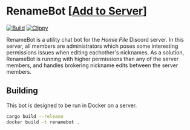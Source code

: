 # RenameBot \[[Add to Server](https://discord.com/api/oauth2/authorize?client_id=912495511574048799&permissions=275079302144&scope=bot%20applications.commands)\]
[![Build](https://github.com/homie-pile/rename-bot/actions/workflows/build.yml/badge.svg)](https://github.com/Ewpratten/rename-bot/actions/workflows/build.yml)
[![Clippy](https://github.com/homie-pile/rename-bot/actions/workflows/clippy.yml/badge.svg)](https://github.com/Ewpratten/rename-bot/actions/workflows/clippy.yml)

RenameBot is a utility chat bot for the *Homie Pile* Discord server. In this server, all members are administrators which poses some interesting permissions issues when editing eachother's nicknames. As a solution, RenameBot is running with higher permissions than any of the server members, and handles brokering nickname edits between the server members.

## Building

This bot is designed to be run in Docker on a server.

```sh
cargo build --release
docker build -t renamebot .
```

